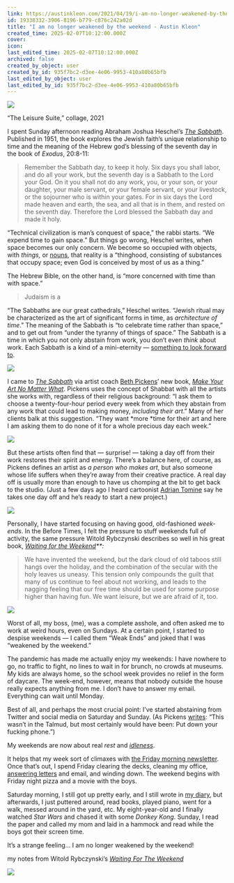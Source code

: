 ```yaml
---
link: https://austinkleon.com/2021/04/19/i-am-no-longer-weakened-by-the-weekend/
id: 19338332-3906-8196-b779-c876c242a02d
title: "I am no longer weakened by the weekend - Austin Kleon"
created_time: 2025-02-07T10:12:00.000Z
cover: 
icon: 
last_edited_time: 2025-02-07T10:12:00.000Z
archived: false
created_by_object: user
created_by_id: 935f7bc2-d3ee-4e06-9953-410a80b65bfb
last_edited_by_object: user
last_edited_by_id: 935f7bc2-d3ee-4e06-9953-410a80b65bfb
---
```


![](https://austinkleon.com/wp-content/uploads/2021/04/168066250_300031805134310_845284487886971834_n.jpg)



“The Leisure Suite,” collage, 2021

I spent Sunday afternoon reading Abraham Joshua Heschel’s *[The Sabbath](https://amzn.to/3tx1N2a)*. Published in 1951, the book explores the Jewish faith’s unique relationship to time and the meaning of the Hebrew god’s blessing of the seventh day in the book of *Exodus*, 20:8-11:

> Remember the Sabbath day, to keep it holy. Six days you shall labor, and do all your work, but the seventh day is a Sabbath to the Lord your God. On it you shall not do any work, you, or your son, or your daughter, your male servant, or your female servant, or your livestock, or the sojourner who is within your gates. For in six days the Lord made heaven and earth, the sea, and all that is in them, and rested on the seventh day. Therefore the Lord blessed the Sabbath day and made it holy.

“Technical civilization is man’s conquest of space,” the rabbi starts. “We expend time to gain space.” But things go wrong, Heschel writes, when space becomes our only concern. We become so occupied with objects, with *things,* or [nouns](https://austinkleon.com/tag/nouns), that reality is a “thinghood, consisting of substances that occupy space; even God is conceived by most of us as a thing.”

The Hebrew Bible, on the other hand, is “more concerned with time than with space.”

> Judaism is a

“The Sabbaths are our great cathedrals,” Heschel writes. “Jewish ritual may be characterized as the art of significant forms in time, as *architecture of time*.” The meaning of the Sabbath is “to celebrate time rather than space,” and to get out from “under the tyranny of things of space.” The Sabbath is a time in which you not only abstain from work, you don’t even *think* about work. Each Sabbath is a kind of a mini-eternity — [something to look forward to](https://austinkleon.com/2018/01/19/something-to-look-forward-to/).

![](https://austinkleon.com/wp-content/uploads/2021/04/sabbath.jpg)



I came to *[The Sabbath](https://amzn.to/3tx1N2a)* via artist coach [Beth Pickens](https://www.bethpickens.com/)’ new book, *[Make Your Art No Matter What](https://amzn.to/3sww9Ar)*. Pickens uses the concept of Shabbat with all the artists she works with, regardless of their religious background: “I ask them to choose a twenty-four-hour period every week from which they abstain from any work that could lead to making money, *including their art*.” Many of her clients balk at this suggestion. “They want *more *time for their art and here I am asking them to do none of it for a whole precious day each week.”

![](https://austinkleon.com/wp-content/uploads/2021/04/pickens.jpg)



But these artists often find that — surprise! — taking a day off from their work restores their spirit and energy. There’s a balance here, of course, as Pickens defines an artist as *a person who makes art*, but also someone whose life suffers when they’re away from their creative practice. A real day off is usually more than enough to have us chomping at the bit to get back to the studio. (Just a few days ago I heard cartoonist [Adrian Tomine](https://austinkleon.com/2021/04/17/the-hernandez-brothers-and-tomine-talk-comics/) say he takes one day off and he’s ready to start a new project.)

![](https://austinkleon.com/wp-content/uploads/2021/04/true-reward.jpg)



Personally, I have started focusing on having good, old-fashioned *week-ends*. In the Before Times, I felt the pressure to stuff weekends full of activity, the same pressure Witold Rybczynski describes so well in his great book, *[Waiting for the Weekend](https://tumblr.austinkleon.com/post/143021047091)**:*

> We have invented the weekend, but the dark cloud of old taboos still hangs over the holiday, and the combination of the secular with the holy leaves us uneasy. This tension only compounds the guilt that many of us continue to feel about not working, and leads to the nagging feeling that our free time should be used for some purpose higher than having fun. We want leisure, but we are afraid of it, too.

![](https://austinkleon.com/wp-content/uploads/2021/04/51n8B-2veAL.jpg)



Worst of all, my boss, (me), was a complete asshole, and often asked me to work at weird hours, even on Sundays. At a certain point, I started to despise weekends — I called them “Weak Ends” and joked that I was “weakened by the weekend.”

The pandemic has made me actually enjoy my weekends: I have nowhere to go, no traffic to fight, no lines to wait in for brunch, no crowds at museums. My kids are always home, so the school week provides no relief in the form of daycare. The week-end, however, means that nobody outside the house really expects anything from me. I don’t have to answer my email. Everything can wait until Monday.

Best of all, and perhaps the most crucial point: I’ve started abstaining from Twitter and social media on Saturday and Sunday. (As Pickens [writes](https://amzn.to/3sww9Ar): “This wasn’t in the Talmud, but most certainly would have been: Put down your fucking phone.”)

My weekends are now about real *rest* and *[idleness](https://austinkleon.com/tag/idleness)*.

It helps that my week sort of climaxes with [the Friday morning newsletter](https://austinkleon.com/newsletter/). Once that’s out, I spend Friday clearing the decks, cleaning my office, [answering letters](https://austinkleon.com/2020/09/06/answering-letters/) and email, and winding down. The weekend begins with Friday night pizza and a movie with the boys.

Saturday morning, I still got up pretty early, and I still wrote in [my diary](https://austinkleon.com/tag/diaries/), but afterwards, I just puttered around, read books, played piano, went for a walk, messed around in the yard, etc. My eight-year-old and I finally watched *Star Wars* and chased it with some *Donkey Kong*. Sunday, I read the paper and called my mom and laid in a hammock and read while the boys got their screen time.

It’s a strange feeling… I am no longer weakened by the weekend!

my notes from Witold Rybczynski’s *[Waiting For The Weekend](https://tumblr.austinkleon.com/post/143021047091)*

![](https://austinkleon.com/wp-content/uploads/2021/04/tumblr_inline_o5uh6f7lh71qz6f4b_1280.jpg)




